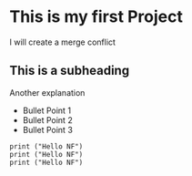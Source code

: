 # This is my first Project
I will create a merge conflict

## This is a subheading
Another explanation

* Bullet Point 1
* Bullet Point 2
* Bullet Point 3

``` three backticks intiate a code
print ("Hello NF")
print ("Hello NF")
print ("Hello NF")
```

